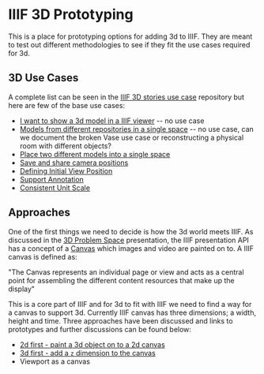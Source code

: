 # IIIF 3D Prototyping

This is a place for prototyping options for adding 3d to IIIF. They are meant to test out different methodologies to see if they fit the use cases required for 3d. 

## 3D Use Cases

A complete list can be seen in the [IIIF 3D stories use case](https://github.com/IIIF/iiif-3d-stories/issues)  repository but here are few of the base use cases:

 * [I want to show a 3d model in a IIIF viewer]() -- no use case
 * [Models from different repositories in a single space]() -- no use case, can we document the broken Vase use case or reconstructing a physical room with different objects?
 * [Place two different models into a single space](https://github.com/IIIF/iiif-3d-stories/issues/6)
 * [Save and share camera positions](https://github.com/IIIF/iiif-3d-stories/issues/5)
 * [Defining Initial View Position](https://github.com/IIIF/iiif-3d-stories/issues/4)
 * [Support Annotation](https://github.com/IIIF/iiif-3d-stories/issues/3)
 * [Consistent Unit Scale](https://github.com/IIIF/iiif-3d-stories/issues/2)

## Approaches

One of the first things we need to decide is how the 3d world meets IIIF. As discussed in the [3D Problem Space](IIIF3d_problem_space.pdf) presentation, the IIIF presentation API has a concept of a [Canvas](https://iiif.io/api/presentation/3.0/#53-canvas) which images and video are painted on to. A IIIF canvas is defined as:

"The Canvas represents an individual page or view and acts as a central point for assembling the different content resources that make up the display"

This is a core part of IIIF and for 3d to fit with IIIF we need to find a way for a canvas to support 3d. Currently IIIF canvas has three dimensions; a width, height and time. Three approaches have been discussed and links to prototypes and further discussions can be found below:

 * [2d first - paint a 3d object on to a 2d canvas](2d_first/)
 * [3d first - add a `z` dimension to the canvas](3d_first/)
 * Viewport as a canvas 
